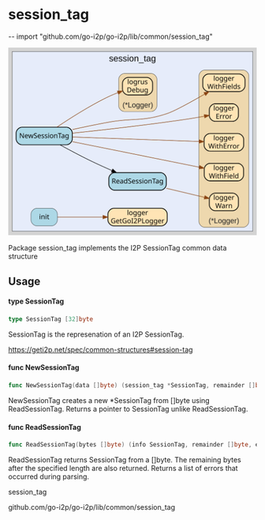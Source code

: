 # session_tag
--
    import "github.com/go-i2p/go-i2p/lib/common/session_tag"

![session_tag.svg](session_tag.svg)

Package session_tag implements the I2P SessionTag common data structure

## Usage

#### type SessionTag

```go
type SessionTag [32]byte
```

SessionTag is the represenation of an I2P SessionTag.

https://geti2p.net/spec/common-structures#session-tag

#### func  NewSessionTag

```go
func NewSessionTag(data []byte) (session_tag *SessionTag, remainder []byte, err error)
```
NewSessionTag creates a new *SessionTag from []byte using ReadSessionTag.
Returns a pointer to SessionTag unlike ReadSessionTag.

#### func  ReadSessionTag

```go
func ReadSessionTag(bytes []byte) (info SessionTag, remainder []byte, err error)
```
ReadSessionTag returns SessionTag from a []byte. The remaining bytes after the
specified length are also returned. Returns a list of errors that occurred
during parsing.



session_tag 

github.com/go-i2p/go-i2p/lib/common/session_tag
